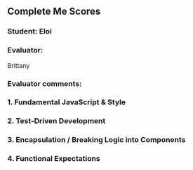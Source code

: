 ## Complete Me Scores
### Student: Eloi

### Evaluator:
Brittany

### Evaluator comments:


### 1. Fundamental JavaScript & Style

### 2. Test-Driven Development

### 3. Encapsulation / Breaking Logic into Components

### 4. Functional Expectations
